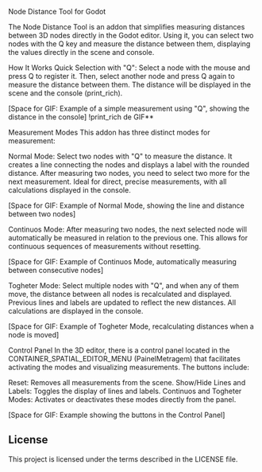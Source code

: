 Node Distance Tool for Godot

The Node Distance Tool is an addon that simplifies measuring distances between 3D nodes directly in the Godot editor. Using it, you can select two nodes with the Q key and measure the distance between them, displaying the values directly in the scene and console.

How It Works
Quick Selection with "Q": Select a node with the mouse and press Q to register it. Then, select another node and press Q again to measure the distance between them. The distance will be displayed in the scene and the console (print_rich).

[Space for GIF: Example of a simple measurement using "Q", showing the distance in the console]
!print_rich de GIF**

Measurement Modes
This addon has three distinct modes for measurement:

Normal Mode: Select two nodes with "Q" to measure the distance. It creates a line connecting the nodes and displays a label with the rounded distance. After measuring two nodes, you need to select two more for the next measurement. Ideal for direct, precise measurements, with all calculations displayed in the console.

[Space for GIF: Example of Normal Mode, showing the line and distance between two nodes]

Continuos Mode: After measuring two nodes, the next selected node will automatically be measured in relation to the previous one. This allows for continuous sequences of measurements without resetting.

[Space for GIF: Example of Continuos Mode, automatically measuring between consecutive nodes]

Togheter Mode: Select multiple nodes with "Q", and when any of them move, the distance between all nodes is recalculated and displayed. Previous lines and labels are updated to reflect the new distances. All calculations are displayed in the console.

[Space for GIF: Example of Togheter Mode, recalculating distances when a node is moved]

Control Panel
In the 3D editor, there is a control panel located in the CONTAINER_SPATIAL_EDITOR_MENU (PainelMetragem) that facilitates activating the modes and visualizing measurements. The buttons include:

Reset: Removes all measurements from the scene.
Show/Hide Lines and Labels: Toggles the display of lines and labels.
Continuos and Togheter Modes: Activates or deactivates these modes directly from the panel.

[Space for GIF: Example showing the buttons in the Control Panel]

## License
This project is licensed under the terms described in the LICENSE file.



